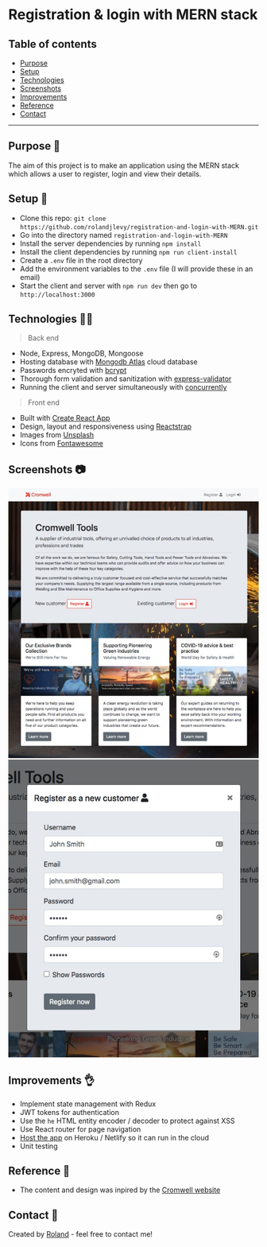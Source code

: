 # Registration & login with MERN stack

## Table of contents

- [Purpose](#purpose-)
- [Setup](#setup-)
- [Technologies](#technologies-)
- [Screenshots](#screenshots-)
- [Improvements](#improvements-)
- [Reference](#reference-)
- [Contact](#contact-)

---

## Purpose 🎯

The aim of this project is to make an application using the MERN stack which allows a user to register, login and view their details.

## Setup 🔨

- Clone this repo: `git clone https://github.com/rolandjlevy/registration-and-login-with-MERN.git`
- Go into the directory named `registration-and-login-with-MERN`
- Install the server dependencies by running `npm install`
- Install the client dependencies by running `npm run client-install`
- Create a `.env` file in the root directory
- Add the environment variables to the `.env` file (I will provide these in an email)
- Start the client and server with `npm run dev` then go to `http://localhost:3000`

## Technologies 👨‍💻

> Back end

- Node, Express, MongoDB, Mongoose
- Hosting database with [Mongodb Atlas](https://www.mongodb.com/cloud/atlas) cloud database
- Passwords encryted with [bcrypt](https://www.npmjs.com/package/bcrypt)
- Thorough form validation and sanitization with [express-validator](https://express-validator.github.io/docs/)
- Running the client and server simultaneously with [concurrently](https://www.npmjs.com/package/concurrently)

> Front end

- Built with [Create React App](https://reactjs.org/docs/create-a-new-react-app.html)
- Design, layout and responsiveness using [Reactstrap](https://reactstrap.github.io)
- Images from [Unsplash](https://unsplash.com/)
- Icons from [Fontawesome](https://fontawesome.com/how-to-use/on-the-web/using-with/react)

## Screenshots 📷

![homepage](./client/src/images/screen-grab-homepage.jpg)
![modal](./client/src/images/screen-grab-modal.jpg)

## Improvements 👌

- Implement state management with Redux
- JWT tokens for authentication
- Use the `he` HTML entity encoder / decoder to protect against XSS
- Use React router for page navigation
- [Host the app](https://dev.to/stlnick/how-to-deploy-a-full-stack-mern-app-with-heroku-netlify-ncb) on Heroku / Netlify so it can run in the cloud
- Unit testing

## Reference 📙

- The content and design was inpired by the [Cromwell website](https://www.cromwell.co.uk)

## Contact 📧

Created by [Roland](https://rolandlevy.co.uk) - feel free to contact me!

